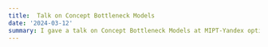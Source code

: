 ```yaml
---
title:  Talk on Concept Bottleneck Models
date: '2024-03-12'
summary: I gave a talk on Concept Bottleneck Models at MIPT-Yandex optimization seminar.
---
```


